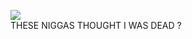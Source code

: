 ![](https://komarev.com/ghpvc/?username=innocntluvrr&color=grey)
<br>
THESE NIGGAS THOUGHT I WAS DEAD ? 
